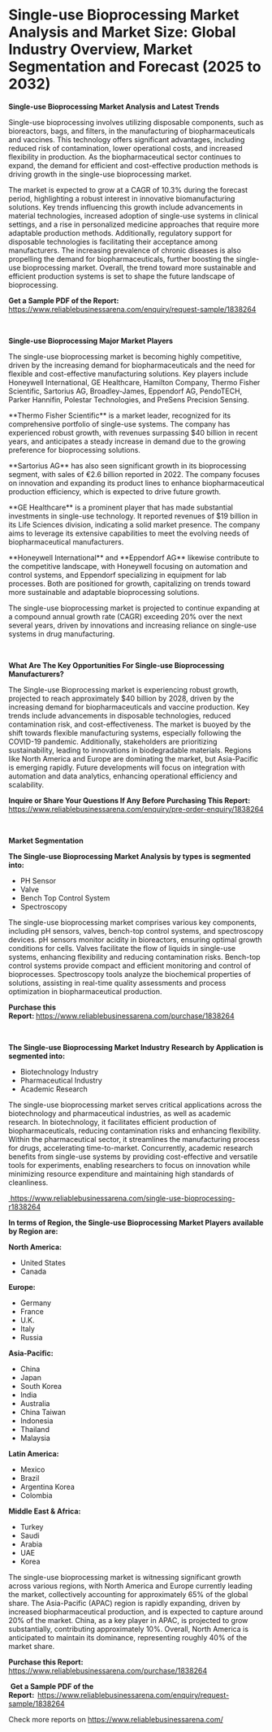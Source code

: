 <p><h1>Single-use Bioprocessing Market Analysis and Market Size: Global Industry Overview, Market Segmentation and Forecast (2025 to 2032)</h1></p><p><strong>Single-use Bioprocessing Market Analysis and Latest Trends</strong></p>
<p><p>Single-use bioprocessing involves utilizing disposable components, such as bioreactors, bags, and filters, in the manufacturing of biopharmaceuticals and vaccines. This technology offers significant advantages, including reduced risk of contamination, lower operational costs, and increased flexibility in production. As the biopharmaceutical sector continues to expand, the demand for efficient and cost-effective production methods is driving growth in the single-use bioprocessing market.</p><p>The market is expected to grow at a CAGR of 10.3% during the forecast period, highlighting a robust interest in innovative biomanufacturing solutions. Key trends influencing this growth include advancements in material technologies, increased adoption of single-use systems in clinical settings, and a rise in personalized medicine approaches that require more adaptable production methods. Additionally, regulatory support for disposable technologies is facilitating their acceptance among manufacturers. The increasing prevalence of chronic diseases is also propelling the demand for biopharmaceuticals, further boosting the single-use bioprocessing market. Overall, the trend toward more sustainable and efficient production systems is set to shape the future landscape of bioprocessing.</p></p>
<p><strong>Get a Sample PDF of the Report:&nbsp;</strong> <a href="https://www.reliablebusinessarena.com/enquiry/request-sample/1838264?utm_campaign=3586&utm_medium=2&utm_source=Github&utm_content=ia&utm_term=12042025&utm_id=single-use-bioprocessing">https://www.reliablebusinessarena.com/enquiry/request-sample/1838264</a></p>
<p>&nbsp;</p>
<p><strong>Single-use Bioprocessing Major Market Players</strong></p>
<p><p>The single-use bioprocessing market is becoming highly competitive, driven by the increasing demand for biopharmaceuticals and the need for flexible and cost-effective manufacturing solutions. Key players include Honeywell International, GE Healthcare, Hamilton Company, Thermo Fisher Scientific, Sartorius AG, Broadley-James, Eppendorf AG, PendoTECH, Parker Hannifin, Polestar Technologies, and PreSens Precision Sensing.</p><p>**Thermo Fisher Scientific** is a market leader, recognized for its comprehensive portfolio of single-use systems. The company has experienced robust growth, with revenues surpassing $40 billion in recent years, and anticipates a steady increase in demand due to the growing preference for bioprocessing solutions.</p><p>**Sartorius AG** has also seen significant growth in its bioprocessing segment, with sales of €2.6 billion reported in 2022. The company focuses on innovation and expanding its product lines to enhance biopharmaceutical production efficiency, which is expected to drive future growth.</p><p>**GE Healthcare** is a prominent player that has made substantial investments in single-use technology. It reported revenues of $19 billion in its Life Sciences division, indicating a solid market presence. The company aims to leverage its extensive capabilities to meet the evolving needs of biopharmaceutical manufacturers.</p><p>**Honeywell International** and **Eppendorf AG** likewise contribute to the competitive landscape, with Honeywell focusing on automation and control systems, and Eppendorf specializing in equipment for lab processes. Both are positioned for growth, capitalizing on trends toward more sustainable and adaptable bioprocessing solutions.</p><p>The single-use bioprocessing market is projected to continue expanding at a compound annual growth rate (CAGR) exceeding 20% over the next several years, driven by innovations and increasing reliance on single-use systems in drug manufacturing.</p></p>
<p>&nbsp;</p>
<p><strong>What Are The Key Opportunities For Single-use Bioprocessing Manufacturers?</strong></p>
<p><p>The Single-use Bioprocessing market is experiencing robust growth, projected to reach approximately $40 billion by 2028, driven by the increasing demand for biopharmaceuticals and vaccine production. Key trends include advancements in disposable technologies, reduced contamination risk, and cost-effectiveness. The market is buoyed by the shift towards flexible manufacturing systems, especially following the COVID-19 pandemic. Additionally, stakeholders are prioritizing sustainability, leading to innovations in biodegradable materials. Regions like North America and Europe are dominating the market, but Asia-Pacific is emerging rapidly. Future developments will focus on integration with automation and data analytics, enhancing operational efficiency and scalability.</p></p>
<p><strong>Inquire or Share Your Questions If Any Before Purchasing This Report:</strong> <a href="https://www.reliablebusinessarena.com/enquiry/pre-order-enquiry/1838264?utm_campaign=3586&utm_medium=2&utm_source=Github&utm_content=ia&utm_term=12042025&utm_id=single-use-bioprocessing">https://www.reliablebusinessarena.com/enquiry/pre-order-enquiry/1838264</a></p>
<p>&nbsp;</p>
<p><strong>Market Segmentation</strong></p>
<p><strong>The Single-use Bioprocessing Market Analysis by types is segmented into:</strong></p>
<p><ul><li>PH Sensor</li><li>Valve</li><li>Bench Top Control System</li><li>Spectroscopy</li></ul></p>
<p><p>The single-use bioprocessing market comprises various key components, including pH sensors, valves, bench-top control systems, and spectroscopy devices. pH sensors monitor acidity in bioreactors, ensuring optimal growth conditions for cells. Valves facilitate the flow of liquids in single-use systems, enhancing flexibility and reducing contamination risks. Bench-top control systems provide compact and efficient monitoring and control of bioprocesses. Spectroscopy tools analyze the biochemical properties of solutions, assisting in real-time quality assessments and process optimization in biopharmaceutical production.</p></p>
<p><strong>Purchase this Report:&nbsp;</strong><a href="https://www.reliablebusinessarena.com/purchase/1838264?utm_campaign=3586&utm_medium=2&utm_source=Github&utm_content=ia&utm_term=12042025&utm_id=single-use-bioprocessing">https://www.reliablebusinessarena.com/purchase/1838264</a></p>
<p>&nbsp;</p>
<p><strong>The Single-use Bioprocessing Market Industry Research by Application is segmented into:</strong></p>
<p><ul><li>Biotechnology Industry</li><li>Pharmaceutical Industry</li><li>Academic Research</li></ul></p>
<p><p>The single-use bioprocessing market serves critical applications across the biotechnology and pharmaceutical industries, as well as academic research. In biotechnology, it facilitates efficient production of biopharmaceuticals, reducing contamination risks and enhancing flexibility. Within the pharmaceutical sector, it streamlines the manufacturing process for drugs, accelerating time-to-market. Concurrently, academic research benefits from single-use systems by providing cost-effective and versatile tools for experiments, enabling researchers to focus on innovation while minimizing resource expenditure and maintaining high standards of cleanliness.</p></p>
<p><a href="https://www.reliablebusinessarena.com/single-use-bioprocessing-r1838264?utm_campaign=3586&utm_medium=2&utm_source=Github&utm_content=ia&utm_term=12042025&utm_id=single-use-bioprocessing">&nbsp;https://www.reliablebusinessarena.com/single-use-bioprocessing-r1838264</a></p>
<p><strong>In terms of Region, the Single-use Bioprocessing Market Players available by Region are:</strong></p>
<p>
    <p> <strong> North America: </strong>
        <ul>
            <li>United States</li>
            <li>Canada</li>
        </ul>
        </p> 
    <p> <strong> Europe: </strong>
        <ul>
            <li>Germany</li>
            <li>France</li>
            <li>U.K.</li>
            <li>Italy</li>
            <li>Russia</li>
        </ul>
        </p> 
    <p> <strong> Asia-Pacific: </strong>
        <ul>
            <li>China</li>
            <li>Japan</li>
            <li>South Korea</li>
            <li>India</li>
            <li>Australia</li>
            <li>China Taiwan</li>
            <li>Indonesia</li>
            <li>Thailand</li>
            <li>Malaysia</li>
        </ul>
        </p> 
    <p> <strong> Latin America: </strong>
        <ul>
            <li>Mexico</li>
            <li>Brazil</li>
            <li>Argentina Korea</li>
            <li>Colombia</li>
        </ul>
        </p> 
    <p> <strong> Middle East & Africa: </strong>
        <ul>
            <li>Turkey</li>
            <li>Saudi</li>
            <li>Arabia</li>
            <li>UAE</li>
            <li>Korea</li>
        </ul>
    </p>
    </p>
<p><p>The single-use bioprocessing market is witnessing significant growth across various regions, with North America and Europe currently leading the market, collectively accounting for approximately 65% of the global share. The Asia-Pacific (APAC) region is rapidly expanding, driven by increased biopharmaceutical production, and is expected to capture around 20% of the market. China, as a key player in APAC, is projected to grow substantially, contributing approximately 10%. Overall, North America is anticipated to maintain its dominance, representing roughly 40% of the market share.</p></p>
<p><strong>Purchase this Report: </strong><a href="https://www.reliablebusinessarena.com/purchase/1838264?utm_campaign=3586&utm_medium=2&utm_source=Github&utm_content=ia&utm_term=12042025&utm_id=single-use-bioprocessing">https://www.reliablebusinessarena.com/purchase/1838264</a></p>
<p>&nbsp;<strong>Get a Sample PDF of the Report:&nbsp;&nbsp;</strong><a href="https://www.reliablebusinessarena.com/enquiry/request-sample/1838264?utm_campaign=3586&utm_medium=2&utm_source=Github&utm_content=ia&utm_term=12042025&utm_id=single-use-bioprocessing">https://www.reliablebusinessarena.com/enquiry/request-sample/1838264</a></p>
<p><strong></strong></p>
<p>Check more reports on <a href="https://www.reliablebusinessarena.com/?utm_campaign=3586&utm_medium=2&utm_source=Github&utm_content=ia&utm_term=12042025&utm_id=single-use-bioprocessing">https://www.reliablebusinessarena.com/</a></p>